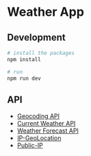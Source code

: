 # Weather App

## Development

```sh
# install the packages
npm install

# run
npm run dev
```

## API

- [Geocoding API](https://openweathermap.org/api/geocoding-api)
- [Current Weather API](https://openweathermap.org/current)
- [Weather Forecast API](https://openweathermap.org/forecast5)
- [IP-GeoLocation](https://ip-api.com/docs)
- [Public-IP](https://www.ipify.org)
